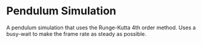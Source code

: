 # Pendulum Simulation
A pendulum simulation that uses the Runge-Kutta 4th order method. Uses a busy-wait to make the frame rate as steady as possible.
